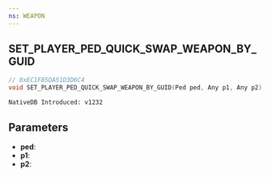 ```yaml
---
ns: WEAPON
---
```

## SET_PLAYER_PED_QUICK_SWAP_WEAPON_BY_GUID

```c
// 0xEC1F85DA51D3D6C4
void SET_PLAYER_PED_QUICK_SWAP_WEAPON_BY_GUID(Ped ped, Any p1, Any p2);
```

```
NativeDB Introduced: v1232
```

## Parameters
* **ped**:
* **p1**:
* **p2**:
